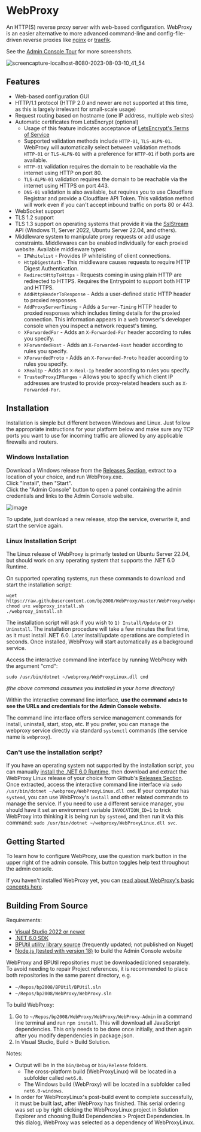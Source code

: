 # WebProxy
An HTTP(S) reverse proxy server with web-based configuration.  WebProxy is an easier alternative to more advanced command-line and config-file-driven reverse proxies like [nginx](https://www.nginx.com/) or [traefik](https://traefik.io/).

See the [Admin Console Tour](https://github.com/bp2008/WebProxy/wiki/Admin-Console-Tour) for more screenshots.

![screencapture-localhost-8080-2023-08-03-10_41_54](https://github.com/bp2008/WebProxy/assets/5639911/35ec868b-7036-4923-bc8b-69eba3ba515b)





## Features
* Web-based configuration GUI
* HTTP/1.1 protocol (HTTP 2.0 and newer are not supported at this time, as this is largely irrelevant for small-scale usage)
* Request routing based on hostname (one IP address, multiple web sites)
* Automatic certificates from LetsEncrypt (optional)
  * Usage of this feature indicates acceptance of [LetsEncrypt's Terms of Service](https://community.letsencrypt.org/tos)
  * Supported validation methods include `HTTP-01`, `TLS-ALPN-01`.  WebProxy will automatically select between validation methods `HTTP-01` or `TLS-ALPN-01` with a preference for `HTTP-01` if both ports are available.
  * `HTTP-01` validation requires the domain to be reachable via the internet using HTTP on port 80.
  * `TLS-ALPN-01` validation requires the domain to be reachable via the internet using HTTPS on port 443.
  * `DNS-01` validation is also available, but requires you to use Cloudflare Registrar and provide a Cloudflare API Token.  This validation method will work even if you can't accept inbound traffic on ports 80 or 443.
* WebSocket support
* TLS 1.2 support
* TLS 1.3 support on operating systems that provide it via the [SslStream](https://learn.microsoft.com/en-us/dotnet/api/system.net.security.sslstream) API (Windows 11, Server 2022, Ubuntu Server 22.04, and others).
* Middleware system to manipulate proxy requests or add usage constraints.  Middlewares can be enabled individually for each proxied website.  Available middleware types:
  * `IPWhitelist` - Provides IP whitelisting of client connections.
  * `HttpDigestAuth` - This middleware causes requests to require HTTP Digest Authentication.
  * `RedirectHttpToHttps` - Requests coming in using plain HTTP are redirected to HTTPS. Requires the Entrypoint to support both HTTP and HTTPS.
  * `AddHttpHeaderToResponse` - Adds a user-defined static HTTP header to proxied responses.
  * `AddProxyServerTiming` - Adds a `Server-Timing` HTTP header to proxied responses which includes timing details for the proxied connection.  This information appears in a web browser's developer console when you inspect a network request's timing.
  * `XForwardedFor` - Adds an `X-Forwarded-For` header according to rules you specify.
  * `XForwardedHost` - Adds an `X-Forwarded-Host` header according to rules you specify.
  * `XForwardedProto` - Adds an `X-Forwarded-Proto` header according to rules you specify.
  * `XRealIp` - Adds an `X-Real-Ip` header according to rules you specify.
  * `TrustedProxyIPRanges` - Allows you to specify which client IP addresses are trusted to provide proxy-related headers such as `X-Forwarded-For`.





## Installation
Installation is simple but different between Windows and Linux.  Just follow the appropriate instructions for your platform below and make sure any TCP ports you want to use for incoming traffic are allowed by any applicable firewalls and routers.





### Windows Installation

Download a Windows release from the [Releases Section](https://github.com/bp2008/WebProxy/releases), extract to a location of your choice, and run WebProxy.exe.  
Click "Install", then "Start".  
Click the "Admin Console" button to open a panel containing the admin credentials and links to the Admin Console website.

![image](https://github.com/bp2008/WebProxy/assets/5639911/bba6804d-4d80-4349-b560-b2171245a53d)

To update, just download a new release, stop the service, overwrite it, and start the service again.





### Linux Installation Script

The Linux release of WebProxy is primarly tested on Ubuntu Server 22.04, but should work on any operating system that supports the .NET 6.0 Runtime.

On supported operating systems, run these commands to download and start the installation script:

```
wget https://raw.githubusercontent.com/bp2008/WebProxy/master/WebProxy/webproxy_install.sh
chmod u+x webproxy_install.sh
./webproxy_install.sh
```

The installation script will ask if you wish to `1) Install/Update` or `2) Uninstall`.  The installation procedure will take a few minutes the first time, as it must install .NET 6.0.  Later install/update operations are completed in seconds.  Once installed, WebProxy will start automatically as a background service.

Access the interactive command line interface by running WebProxy with the argument "cmd":

```
sudo /usr/bin/dotnet ~/webproxy/WebProxyLinux.dll cmd
```
*(the above command assumes you installed in your home directory)*

Within the interactive command line interface, **use the command `admin` to see the URLs and credentials for the Admin Console website.**

The command line interface offers service management commands for install, uninstall, start, stop, etc.  If you prefer, you can manage the webproxy service directly via standard `systemctl` commands (the service name is `webproxy`).

### Can't use the installation script?

If you have an operating system not supported by the installation script, you can manually [install the .NET 6.0 Runtime](https://www.google.com/search?q=install+.net+6.0+runtime+on+linux), then download and extract the WebProxy Linux release of your choice from Github's [Releases Section](https://github.com/bp2008/WebProxy/releases).  Once extracted, access the interactive command line interface via `sudo /usr/bin/dotnet ~/webproxy/WebProxyLinux.dll cmd`.  If your computer has `systemd`, you can use WebProxy's `install` and other related commands to manage the service.  If you need to use a different service manager, you should have it set an environment variable `INVOCATION_ID=1` to trick WebProxy into thinking it is being run by `systemd`, and then run it via this command: `sudo /usr/bin/dotnet ~/webproxy/WebProxyLinux.dll svc`.




## Getting Started

To learn how to configure WebProxy, use the question mark button in the upper right of the admin console.  This button toggles help text throughout the admin console.

If you haven't installed WebProxy yet, you can [read about WebProxy's basic concepts here](https://github.com/bp2008/WebProxy/wiki/Basic-Concepts).





## Building From Source

Requirements:
* [Visual Studio 2022 or newer](https://visualstudio.microsoft.com/downloads/)
* [.NET 6.0 SDK](https://dotnet.microsoft.com/en-us/download/visual-studio-sdks)
* [BPUtil utility library source](https://github.com/bp2008/BPUtil) (frequently updated; not published on Nuget)
* [Node.js (tested with version 18)](https://nodejs.org/en/download) to build the Admin Console website

WebProxy and BPUtil repositories must be downloaded/cloned separately.  To avoid needing to repair Project references, it is recommended to place both repositories in the same parent directory, e.g.
* `~/Repos/bp2008/BPUtil/BPUtil.sln`
* `~/Repos/bp2008/WebProxy/WebProxy.sln`

To build WebProxy:
1. Go to `~/Repos/bp2008/WebProxy/WebProxy/WebProxy-Admin` in a command line terminal and run `npm install`.  This will download all JavaScript dependencies.  This only needs to be done once initially, and then again after you modify dependencies in package.json.
2. In Visual Studio, Build > Build Solution.

Notes:
* Output will be in the `bin/Debug` or `bin/Release` folders.
  * The cross-platform build (WebProxyLinux) will be located in a subfolder called `net6.0`.
  * The Windows build (WebProxy) will be located in a subfolder called `net6.0-windows`.
* In order for WebProxyLinux's post-build event to complete successfully, it must be built last, after WebProxy has finished.  This serial ordering was set up by right clicking the WebProxyLinux project in Solution Explorer and choosing Build Dependencies > Project Dependencies.  In this dialog, WebProxy was selected as a dependency of WebProxyLinux.

